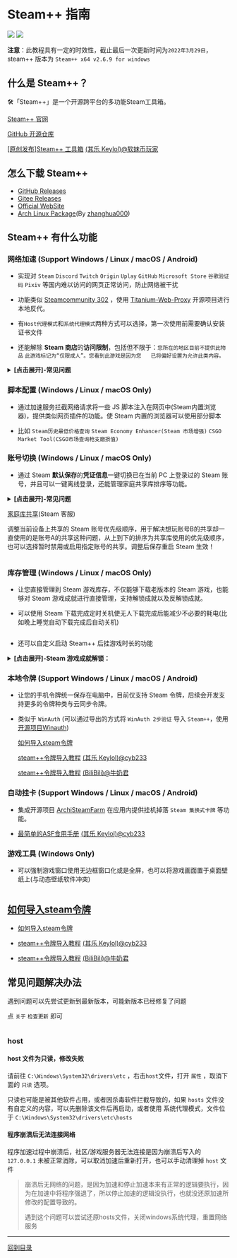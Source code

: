 # Steam++ 指南

![](https://img.shields.io/badge/-%E4%BB%93%E5%BA%93%E5%9C%B0%E5%9D%80-brightgreen)
![](https://img.shields.io/badge/-%E7%BD%91%E9%A1%B5%E5%9C%B0%E5%9D%80-brightgreen)

**注意**：此教程具有一定的时效性，截止最后一次更新时间为`2022年3月29日`，steam++ 版本为 `Steam++ x64 v2.6.9 for windows`

<!-- 目录

- [Steam++ 指南](#steam-指南)
  - [什么是 Steam++？](#什么是-steam)
  - [怎么下载 Steam++](#怎么下载-steam)
  - [Steam++ 有什么功能](#steam-有什么功能)
    - [网络加速 (Support Windows / Linux / macOS / Android)](#网络加速-support-windows--linux--macos--android)
    - [脚本配置 (Windows / Linux / macOS Only)](#脚本配置-windows--linux--macos-only)
    - [账号切换 (Windows / Linux / macOS Only)](#账号切换-windows--linux--macos-only)
    - [库存管理 (Windows / Linux / macOS Only)](#库存管理-windows--linux--macos-only)
    - [本地令牌 (Support Windows / Linux / macOS / Android)](#本地令牌-support-windows--linux--macos--android)
    - [自动挂卡 (Support Windows / Linux / macOS / Android)](#自动挂卡-support-windows--linux--macos--android)
    - [游戏工具 (Windows Only)](#游戏工具-windows-only)
  - [如何导入steam令牌](#如何导入steam令牌)
  - [常见问题解决办法](#常见问题解决办法)
    - [host](#host)
      - [host 文件为只读，修改失败](#host-文件为只读修改失败)
      - [程序崩溃后无法连接网络](#程序崩溃后无法连接网络)
-->

## 什么是 Steam++？

🛠「Steam++」是一个开源跨平台的多功能Steam工具箱。

[Steam++ 官网](https://steampp.net/)

[GitHub 开源仓库](https://github.com/SteamTools-Team/SteamTools)

[\[原创发布\]Steam++ 工具箱](https://keylol.com/t667906-1-1) [(其乐 Keylol)@软妹币玩家](https://keylol.com/suid-269966)

## 怎么下载 Steam++

- [GitHub Releases](https://github.com/BeyondDimension/SteamTools/releases)
- [Gitee Releases](https://gitee.com/rmbgame/SteamTools/releases)
- [Official WebSite](https://steampp.net)
- [Arch Linux Package](https://aur.archlinux.org/packages/steam%2B%2B-bin)(By [zhanghua000](https://github.com/zhanghua000))

## Steam++ 有什么功能

### 网络加速 (Support Windows / Linux / macOS / Android)

- 实现对 `Steam` `Discord` `Twitch` `Origin` `Uplay` `GitHub` `Microsoft Store` `谷歌验证码` `Pixiv` 等国内难以访问的网页正常访问，防止网络被干扰

- 功能类似 [Steamcommunity 302](https://www.dogfight360.com/blog/686/) ，使用 [Titanium-Web-Proxy](https://github.com/justcoding121/Titanium-Web-Proxy) 开源项目进行本地反代。

- 有`Host代理模式`和`系统代理模式`两种方式可以选择，第一次使用前需要确认安装证书文件

- 还能解除 **Steam 商店**的**访问限制**，包括但不限于：`您所在的地区目前不提供此物品` `此游戏标记为“仅限成人”。您看到此游戏是因为您   已将偏好设置为允许此类内容。`

<details>
<summary><b>[点击展开]-常见问题</b></summary>

> Q: hosts 正在由另一进程使用，因此该进程无法访问此文件？
>
> A: hosts 文件被其它程序占用了导致本程序无法正常读写，使用 `资源监视器` 在 `关联的句柄` 中搜索 hosts 找到占用的进程，结束掉该进  程即可。
>
> Q: 社区加速里的脚本启用了无效，为什么脚本前面的勾选框不会被保存？
>
> A: 脚本需要对应的加速服务开启才能生效，同时也必须启用了加速功能后启用脚本才有效，例如 `Steam 商店史低查询` 脚本必须要启用   `Steam 商店加速服务` 才能生效。
>
> Q: 使用加速提示证书安装失败？
>
> A: 一般是系统相关文件丢失导致，可以尝试手动安装程序目录 `AppData` 文件夹下的 `SteamTools.Certificate.pfx` 证书文件，安装到受  信任  的根证书区域，区域一定要选择正确，不然安装成功也无效，密码留空不填直接确定即可。

</details>

### 脚本配置 (Windows / Linux / macOS Only)

- 通过加速服务拦截网络请求将一些 JS 脚本注入在网页中(Steam内置浏览器)，提供类似网页插件的功能。使 Steam 内置的浏览器可以使用部分脚本

- 比如 `Steam历史最低价格查询` `Steam Economy Enhancer(Steam 市场增强)` `CSGO Market Tool(CSGO市场查询枪支磨损值)`

### 账号切换 (Windows / Linux / macOS Only)

- 通过 Steam **默认保存**的**凭证信息**一键切换已在当前 PC 上登录过的 Steam 账号，并且可以一键离线登录，还能管理家庭共享库排序等功能。

<!-- 
![账户切换](./Photo/Home/Account-switching.png#gh-light-mode-only)
![账户切换](./Photo/Home/Account-switching-dark.png#gh-dark-mode-only)
-->

<picture>
<source srcset="./Photo/Home/Account-switching-dark.png" media="(prefers-color-scheme: dark)">
<img src="./Photo/Home/Account-switching.png" alt="">
</picture>

<details>
<summary><b>[点击展开]-常见问题</b></summary>

> Q: 账号切换之后还是需要输入密码和令牌？为什么有时候可以一键切换有时候不行？
>
> A: Steam++ 的账号切换功能并没有记录你的密码和令牌， 能实现快速切换账号是因为 Steam 本身的记住密码功能，如果你没有记住密码登陆过账号，或者你的记住登陆状态丢失，都会导致账号切换之后需要密码和令牌，解决方法是下线所有当前 Steam 登陆的设备，重新在你的 PC 记住密码登陆一次。

</details>

[家庭库共享](https://help.steampowered.com/zh-cn/faqs/view/57A7-503C-991F-E9A8)(Steam 客服)

调整当前设备上共享的 Steam 账号优先级顺序，用于解决想玩账号B的共享却一直使用的是账号A的共享这种问题，从上到下的排序为共享库使用的优先级顺序，也可以选择暂时禁用或启用指定账号的共享。调整后保存重启 Steam 生效！

<!-- 
![家庭共享](./Photo/Home/Family-Library-Sharing.png#gh-light-mode-only)
![家庭共享](./Photo/Home/Family-Library-Sharing-dark.png#gh-dark-mode-only)
-->

<picture>
<source srcset="./Photo/Home/Family-Library-Sharing-dark.png" media="(prefers-color-scheme: dark)">
<img src="./Photo/Home/Family-Library-Sharing.png" alt="">
</picture>

### 库存管理 (Windows / Linux / macOS Only)

- 让您直接管理到 Steam 游戏库存，不仅能够下载老版本的 Steam 游戏，也能够对 Steam 游戏成就进行直接管理，支持解锁成就以及反解锁成就。

- 可以使用 Steam 下载完成定时关机使无人下载完成后能减少不必要的耗电(比如晚上睡觉自动下载完成后自动关机)

<!-- 
  ![自动关机](./Photo/Home/Auto-shutdown.png#gh-light-mode-only)
  ![自动关机](./Photo/Home/Auto-shutdown-dark.png#gh-dark-mode-only)
 -->

<picture>
<source srcset="./Photo/Home/Auto-shutdown-dark.png" media="(prefers-color-scheme: dark)">
<img src="./Photo/Home/Auto-shutdown.png" alt="">
</picture>

- 还可以自定义启动 Steam++ 后挂游戏时长的功能

<!-- 
![自动挂游戏时长](./Photo/Home/Auto-Gametime.png#gh-light-mode-only)
![自动挂游戏时长](./Photo/Home/Auto-Gametime-dark.png#gh-dark-mode-only)
 -->

<picture>
<source srcset="./Photo/Home/Auto-Gametime-dark.png" media="(prefers-color-scheme: dark)">
<img src="./Photo/Home/Auto-Gametime.png" alt="">
</picture>

<details>
<summary><b>[点击展开]-Steam 游戏成就解锁：</b></summary>

Steam 游戏成就解锁使用开源项目 [SteamAchievementManager](https://github.com/gibbed/SteamAchievementManager)

>该功能带有一定(低)风险，理论上不会被 VAC，但如果滥用可能被游戏厂商拉黑，建议在不启动游戏的情况下使用，截至目前为止还未有影响。解锁成就功能并不是外挂程序，原理上仅与 Steam 进行通信，和游戏本身并无关系，像 VAC 之类的反作弊系统是在多人游戏中发挥作用。如果游戏与其他平台绑定，解锁成就不会同步到其他平台上，如果重新完成成就，其他平台上也可能不会更新，例如 Sea of Thieves 与 Xbox 绑定。

<!-- 
![Sam](./Photo/Home/Sam.png#gh-light-mode-only)
![Sam](./Photo/Home/Sam-dark.png#gh-dark-mode-only)
 -->

<picture>
<source srcset="./Photo/Home/Sam-dark.png" media="(prefers-color-scheme: dark)">
<img src="./Photo/Home/Sam.png" alt="">
</picture>

通过勾选成就并保存成就更改(**注意**：最好不要对有 `VAC` 的游戏进行成就更改，以免造成不必要的损失，下图就是一个有 `VAC` 的游戏)

<!-- 
![Sam2](./Photo/Home/Sam2.png#gh-light-mode-only)
![Sam2](./Photo/Home/Sam2-dark.png#gh-dark-mode-only)
 -->

<picture>
<source srcset="./Photo/Home/Sam2-dark.png" media="(prefers-color-scheme: dark)">
<img src="./Photo/Home/Sam2.png" alt="">
</picture>

</details>

### 本地令牌 (Support Windows / Linux / macOS / Android)

- 让您的手机令牌统一保存在电脑中，目前仅支持 Steam 令牌，后续会开发支持更多的令牌种类与云同步令牌。

- 类似于 `WinAuth` (可以通过导出的方式将 `WinAuth 2步验证` 导入 `Steam++`，使用[开源项目Winauth](https://github.com/winauth/winauth))

  [如何导入steam令牌](Docs/How-To-Import-Steam-Token.md)
  
  [steam++令牌导入教程](https://keylol.com/t710508-1-1) [(其乐 Keylol)@cyb233](https://keylol.com/suid-988278)
  
  [steam++令牌导入教程](https://www.bilibili.com/read/cv10145839) [(BiliBili)@牛奶君](https://space.bilibili.com/484296)

### 自动挂卡 (Support Windows / Linux / macOS / Android)

- 集成开源项目 [ArchiSteamFarm](https://github.com/JustArchiNET/ArchiSteamFarm) 在应用内提供挂机掉落 `Steam 集换式卡牌` 等功能。

- [最简单的ASF食用手册](https://keylol.com/t770760-1-1) [(其乐 Keylol)@cyb233](https://keylol.com/suid-988278)

### 游戏工具 (Windows Only)

- 可以强制游戏窗口使用无边框窗口化或是全屏，也可以将游戏画面置于桌面壁纸上(与动态壁纸软件冲突)

<!-- 
![游戏工具](./Photo/Home/Game-Setting.png#gh-light-mode-only)
![游戏工具](./Photo/Home/Game-Setting-dark.png#gh-dark-mode-only)
 -->

<picture>
<source srcset="./Photo/Home/Game-Setting-dark.png" media="(prefers-color-scheme: dark)">
<img src="./Photo/Home/Game-Setting.png" alt="">
</picture>

## [如何导入steam令牌](Docs/How-To-Import-Steam-Token.md)

- [如何导入steam令牌](Docs/How-To-Import-Steam-Token.md)

- [steam++令牌导入教程](https://keylol.com/t710508-1-1) [(其乐 Keylol)@cyb233](https://keylol.com/suid-988278)

- [steam++令牌导入教程](https://www.bilibili.com/read/cv10145839) [(BiliBili)@牛奶君](https://space.bilibili.com/484296)

## 常见问题解决办法

遇到问题可以先尝试更新到最新版本，可能新版本已经修复了问题

点 `关于` `检查更新` 即可

<!-- 
![检查更新](./Photo/Home/Setting-Update.png#gh-light-mode-only)
![检查更新](./Photo/Home/Setting-Update-dark.png#gh-dark-mode-only)
 -->

<picture>
<source srcset="./Photo/Home/Setting-Update-dark.png" media="(prefers-color-scheme: dark)">
<img src="./Photo/Home/Setting-Update.png" alt="">
</picture>

### host

#### host 文件为只读，修改失败

请前往 `C:\Windows\System32\drivers\etc` ，右击`host`文件，打开 `属性` ，取消下面的 `只读` 选项。

只读也可能是被其他软件占用，或者因杀毒软件拦截导致的，如果 `hosts` 文件没有自定义的内容，可以先删除该文件后再启动，或者使用 系统代理模式，文件位于 `C:\Windows\System32\drivers\etc\hosts`

#### 程序崩溃后无法连接网络

程序加速过程中崩溃后，社区/游戏服务器无法连接是因为崩溃后写入的 `127.0.0.1` 未被正常消除，可以取消加速后重新打开，也可以手动清理掉 `host` 文件

>崩溃后无网络的问题，是因为加速和停止加速本来有正常的逻辑要执行，因为在加速中将程序强退了，所以停止加速的逻辑没执行，也就没还原加速所修改的配置导致的。
>
>遇到这个问题可以尝试还原hosts文件，关闭windows系统代理，重置网络服务

---

[回到目录](#steam-指南)
